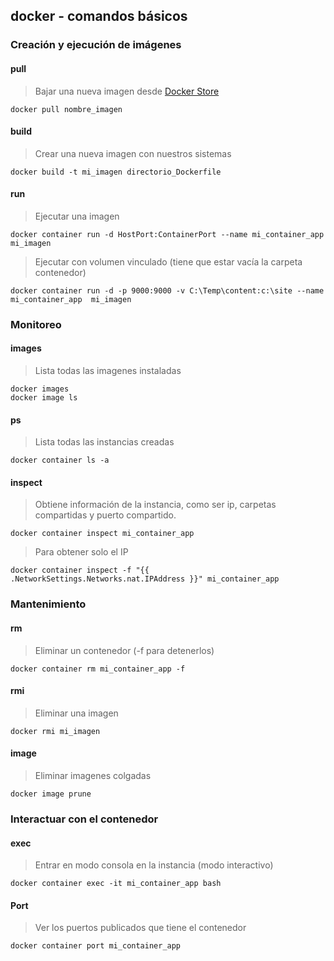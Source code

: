 ## docker - comandos básicos

### Creación y ejecución de imágenes

#### pull
>Bajar una nueva imagen desde [Docker Store](https://store.docker.com/)
``` 
docker pull nombre_imagen 
```
#### build
>Crear una nueva imagen con nuestros sistemas
```
docker build -t mi_imagen directorio_Dockerfile
```
#### run
>Ejecutar una imagen
```
docker container run -d HostPort:ContainerPort --name mi_container_app mi_imagen 
```
>Ejecutar con volumen vinculado (tiene que estar vacía la carpeta contenedor)
```
docker container run -d -p 9000:9000 -v C:\Temp\content:c:\site --name mi_container_app  mi_imagen
```
### Monitoreo
#### images
>Lista todas las imagenes instaladas
```
docker images 
docker image ls
```
#### ps
>Lista todas las instancias creadas
```
docker container ls -a
```
#### inspect
>Obtiene información de la instancia, como ser ip, carpetas compartidas y puerto compartido.
```
docker container inspect mi_container_app 
```
>Para obtener solo el IP
```
docker container inspect -f "{{ .NetworkSettings.Networks.nat.IPAddress }}" mi_container_app 
```
### Mantenimiento

#### rm
>Eliminar un contenedor (-f para detenerlos)
```
docker container rm mi_container_app -f
```
#### rmi
>Eliminar una imagen
```
docker rmi mi_imagen
```
#### image
>Eliminar imagenes colgadas
```
docker image prune
```


### Interactuar con el contenedor

#### exec
>Entrar en modo consola en la instancia (modo interactivo)
```
docker container exec -it mi_container_app bash
```

#### Port
>Ver los puertos publicados que tiene el contenedor
```
docker container port mi_container_app
```

